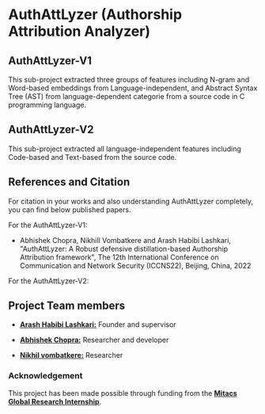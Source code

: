 # AuthAttLyzer (Authorship Attribution Analyzer)


## AuthAttLyzer-V1
This sub-project extracted three groups of features including N-gram and Word-based embeddings from Language-independent, and Abstract Syntax Tree (AST) from language-dependent categorie from a source code in C programming language. 


## AuthAttLyzer-V2
This sub-project extracted all language-independent features including Code-based and Text-based from the source code. 



## References and Citation

For citation in your works and also understanding AuthAttLyzer completely, you can find below published papers. 

For the AuthAttLyzer-V1:

 - Abhishek Chopra, Nikhill Vombatkere and Arash Habibi Lashkari, "AuthAttLyzer: A Robust defensive distillation-based Authorship Attribution framework", The 12th International Conference on Communication and Network Security (ICCNS22), Beijing, China, 2022


For the AuthAttLyzer-V2:




## Project Team members 

* [**Arash Habibi Lashkari:**](http://ahlashkari.com/index.asp) Founder and supervisor

* [**Abhishek Chopra:**](https://github.com/abhishekchopra0907) Researcher and developer

* [**Nikhil vombatkere:**](https://github.com/NVombat) Researcher

### Acknowledgement 

This project has been made possible through funding from the [**Mitacs Global Research Internship**](https://www.mitacs.ca/en/programs/globalink/globalink-research-internship). 
